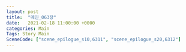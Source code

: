 ```yaml
---
layout: post
title:  "메인_063장"
date:   2021-02-18 11:00:00 +0000
categories: Main
Tags: Story Main
SceneCode: ["scene_epilogue_s10,6311", "scene_epilogue_s20,6312"]
---
```

